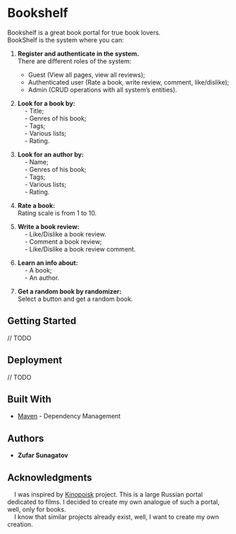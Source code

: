 # Bookshelf
Bookshelf is a great book portal for true book lovers. \
BookShelf  is the system where you can:
 1) **Register and authenticate in the system.** \
       There are different roles of the system:
       - Guest (View all pages, view all reviews);
       - Authenticated user (Rate a book, write review, comment, like/dislike);
       - Admin (CRUD operations with all system’s entities).
2) **Look for a book by:**  
  &nbsp; &nbsp; - Title;\
  &nbsp; &nbsp; -  Genres of his book;\
  &nbsp; &nbsp; -  Tags;\
  &nbsp; &nbsp; -  Various  lists;\
  &nbsp; &nbsp; -  Rating.
3)  **Look for an author by:**  
  &nbsp; &nbsp; -  Name;\
  &nbsp; &nbsp; -  Genres of his book;\
  &nbsp; &nbsp; -  Tags;\
  &nbsp; &nbsp; -  Various  lists;\
  &nbsp; &nbsp; -  Rating.
4) **Rate a book:** \
   Rating scale is from 1 to 10.

5) **Write a book review:** \
   &nbsp; &nbsp; -  Like/Dislike a book review. \
   &nbsp; &nbsp; -  Comment a book review; \
   &nbsp; &nbsp; -  Like/Dislike a book review comment.

6) **Learn an info about:** \
  &nbsp; &nbsp; -  A book; \
  &nbsp; &nbsp; -  An author. 

7) **Get a random book by randomizer:** \
    Select a button and get a random book.


## Getting Started

// TODO

## Deployment

// TODO

## Built With

* [Maven](https://maven.apache.org/) - Dependency Management

## Authors

* **Zufar Sunagatov** 

## Acknowledgments

 &nbsp; &nbsp; I was inspired by [Kinopoisk](https://www.kinopoisk.ru) project. This is a large Russian portal dedicated to films. I decided to create my own analogue of such a portal, well, only for books. \
 &nbsp; &nbsp; I know that similar projects already exist, well, I want to create my own creation.
